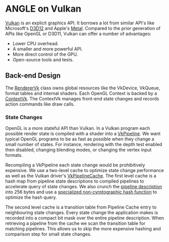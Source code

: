 # ANGLE on Vulkan

[Vulkan](https://www.khronos.org/vulkan/) is an explicit graphics API. It borrows a lot from similar API's like Microsoft's [D3D12](https://docs.microsoft.com/en-us/windows/desktop/direct3d12/directx-12-programming-guide) and Apple's [Metal](https://developer.apple.com/metal/). Compared to the prior generation of APIs like OpenGL or D3D11, Vulkan can offer a number of advantages:

 * Lower CPU overhead.
 * A smaller and more powerful API.
 * More direct control of the GPU.
 * Open-source tools and tests.

## Back-end Design

The [RendererVk](RendererVk.cpp) class owns global resources like the VkDevice, VkQueue, format tables and internal shaders. Each OpenGL Context is backed by a [ContextVk](ContextVk.cpp). The ContextVk manages front-end state changes and records action commands like draw calls.

### State Changes

OpenGL is a more stateful API than Vulkan. In a Vulkan program each possible render state is compiled with a shader into a [VkPipeline](TODO). We want typical OpenGL programs to be as fast as possible when they change a small number of states. For instance, rendering with the depth test enabled then disabled, changing blending modes, or changing the vertex input formats.

Recompiling a VkPipeline each state change would be prohibitively expensive. We use a two-level cache to optimize state change performance as well as the Vulkan driver's [VkPipelineCache](TODO). The first level cache is a hash map from pipeline state descriptions to compiled pipelines to accelerate query of state changes. We also crunch the [pipeline description](TODO) into 256 bytes and use a [specialized non-cyrptographic hash function](TODO) to optimize the hash query.

The second level cache is a transition table from Pipeline Cache entry to neighbouring state changes. Every state change the application makes is recorded into a compact bit mask over the entire pipeline description. When retrieving a pipeline from the cache we scan the transition table for matching pipelines. This allows us to skip the more expensive hashing and comparison step for small state changes.
